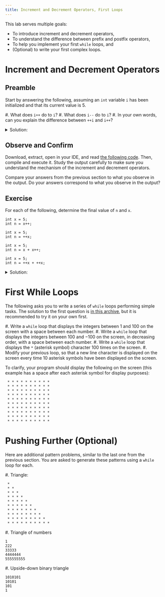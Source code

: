 ```yaml
---
title: Increment and Decrement Operators, First Loops
---
```


This lab serves multiple goals:

- To introduce increment and decrement operators,
- To understand the difference between prefix and postfix operators,
- To help you implement your first `while` loops, and
- (Optional) to write your first complex loops.

# Increment and Decrement Operators

## Preamble

Start by answering the following, assuming an `int` variable `i` has been initialized and that its current value is 5.

#. What does `i++` do to `i`?
#. What does `i--` do to `i`? 
#. In your own words, can you explain the difference between `++i` and `i++`? 

<details><summary>Solution:</summary>
#. `i++` increments the value of `i` by 1; if the value of `i` was 5, it would become 6.
#. `i--` decrements the value of `i` by 1; if the value of `i` was 5, it would become 4.
#. An explanation can be found [in this post](https://stackoverflow.com/q/24853). In short, `++i` "gives back" the value of `i` _after_ it had been incremented by 1, while `i++` "gives back" the value of `i` _before_ it has been incremented. This makes a difference if `i++` or `++i` is part of a larger statement. The next exercises will illustrate this principle.
</details>

## Observe and Confirm

Download, extract, open in your IDE, and read [the following code](IncrementExample.zip).
Then, compile and execute it. Study the output carefully to make sure you understand the mechanism of the increment and decrement operators.

Compare your answers from the previous section to what you observe in the output. Do your answers correspond to what you observe in the output?

## Exercise

For each of the following, determine the final value of `n` and `x`.

```
int x = 5;
int n = x++;
```

```
int x = 5;
int n = ++x;
```

```
int x = 5;
int n = x + x++;
```

```
int x = 5;
int n = ++x + ++x;
```


<details><summary>Solution:</summary>
You can download, extract, open in your IDE, and execute [the following code](IncrementSolution.zip) to check that the answers are:

```text
n is now 5.
x is now 6.
n is now 6.
x is now 6.
n is now 10.
x is now 6.
n is now 13.
x is now 7.
```

If you read the source code, you can see that the order of evaluation is quite difficult to follow. Actually, the way the sum operator `+` and the increment operator `++` interact is sometimes _undefined_, meaning that the result may vary from one programming language to another (or worst, from one _version_ to another): you can read more about this [here](https://stackoverflow.com/a/3458842) of [there](https://stackoverflow.com/a/4176333) (Disclaimer: those are _very_ technical discussions, much more advanced than [the official documentation](https://learn.microsoft.com/en-us/dotnet/csharp/language-reference/operators/arithmetic-operators#increment-operator-) could lead to think).

In short: software developers generally avoid this type of "nested" operations altogether, and use increment or decrement operators more scarsely!
</details>

# First While Loops

The following asks you to write a series of `while` loops performing simple tasks.
The solution to the first question is [in this archive](FirstLoop.zip), but it is recommended to try it on your own first.

#. Write a `while` loop that displays the integers between $1$ and $100$ on the screen with a space between each number.
#. Write a `while` loop that displays the integers between $100$ and $-100$ on the screen, in decreasing order, with a space between each number.
#. Write a `while` loop that displays the `*` (asterisk symbol) character 100 times on the screen.
#. Modify your previous loop, so that a new line character is displayed on the screen every time 10 asterisk symbols have been displayed on the screen.

To clarify, your program should display the following on the screen (this example has a space after each asterisk symbol for display purposes):

```text
 * * * * * * * * * *
 * * * * * * * * * *
 * * * * * * * * * *
 * * * * * * * * * *
 * * * * * * * * * *
 * * * * * * * * * *
 * * * * * * * * * *
 * * * * * * * * * *
 * * * * * * * * * *
 * * * * * * * * * *
```

# Pushing Further (Optional)

Here are additional pattern problems, similar to the last one from the previous section.
You are asked to generate these patterns using a `while` loop for each.

#. Triangle:

```text
 * 
 * *
 * * *
 * * * * 
 * * * * *
 * * * * * *
 * * * * * * * 
 * * * * * * * * 
 * * * * * * * * * 
 * * * * * * * * * *
``` 

#. Triangle of numbers 

```text
1
222
33333
4444444
555555555
``` 

#. Upside-down binary triangle

```text
1010101
10101 
101  
1
``` 
